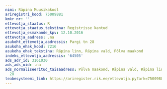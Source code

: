 ```yaml
---
nimi: Räpina Muusikakool
ariregistri_kood: 75009881
kmkr_nr: ''
ettevotja_staatus: R
ettevotja_staatus_tekstina: Registrisse kantud
ettevotja_esmakande_kpv: 12.10.2016
ettevotja_aadress: .na
asukoht_ettevotja_aadressis: Pargi tn 28
asukoha_ehak_kood: 7216
asukoha_ehak_tekstina: Räpina linn, Räpina vald, Põlva maakond
indeks_ettevotja_aadressis: '64505'
ads_adr_id: 3161030
ads_ads_oid: .na
ads_normaliseeritud_taisaadress: Põlva maakond, Räpina vald, Räpina linn, Pargi tn
  28
teabesysteemi_link: https://ariregister.rik.ee/ettevotja.py?ark=75009881&ref=rekvisiidid
---
```

